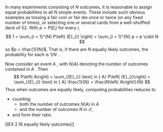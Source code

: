 
In many experiments consisting of $N$ outcomes, it is reasonable to assign equal probabilities to all $N$ simple events. 
These include such obvious examples as tossing a fair coin or fair die once or twice (or any fixed number of times), or selecting one or several cards from a well-shuffled deck of 52. 
With $p = P\left( {E}_{i}\right)$ for every $i$,
$$
1 = \sum_{i = 1}^{N} P\left( {E}_{i} \right)
= \sum_{i = 1}^{N} p = p \cdot N
$$
so $p = \frac{1}{N}$. 
That is, if there are $N$ equally likely outcomes, the probability for each is $1/N$ .

Now consider an event $A$ , with $N ( A )$ denoting the number of outcomes contained in $A$ . 
Then
$$
P\left( A\right) = \sum_{{E}_{i} \text{ in } A} P\left( {E}_{i}\right)
= \sum_{{E}_{i} \text{ in } A} \frac{1}{N}
= \frac{N\left( A\right)}{N}
$$
Thus when outcomes are equally likely, computing probabilities reduces to 
- counting: 
	- both the number of outcomes $N\left( A\right)$ in $A$ 
	- and the number of outcomes $N$ in $\mathcal{S}$, 
- and form their ratio.

[[EX 2.16 equally likely outcomes]]